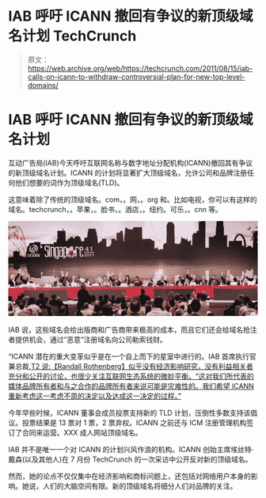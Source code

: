 # IAB 呼吁 ICANN 撤回有争议的新顶级域名计划 TechCrunch

> 原文：<https://web.archive.org/web/https://techcrunch.com/2011/08/15/iab-calls-on-icann-to-withdraw-controversial-plan-for-new-top-level-domains/>

# IAB 呼吁 ICANN 撤回有争议的新顶级域名计划

互动广告局(IAB)今天呼吁互联网名称与数字地址分配机构(ICANN)撤回其有争议的新顶级域名计划。ICANN 的计划将显著扩大顶级域名，允许公司和品牌注册任何他们想要的词作为顶级域名(TLD)。

这意味着除了传统的顶级域名。com，。网，。org 和。比如电视，你可以有这样的域名。techcrunch，。苹果，。脸书，。酒店，。纽约。可乐，。cnn 等。

![](img/48315e0ecd1493fe3ed26863b86fadba.png)

IAB 说，这些域名会给出版商和广告商带来极高的成本，而且它们还会给域名抢注者提供机会，通过“恶意”注册域名向公司勒索钱财。

“ICANN 潜在的重大变革似乎是在一个自上而下的星室中进行的。IAB 首席执行官兼总裁,[T2 说:【Randall Rothenberg】似乎没有经济影响研究，没有利益相关者充分和公开的讨论，也很少关注互联网生态系统的微妙平衡。“这对我们所代表的媒体品牌所有者和与之合作的品牌所有者来说可能是灾难性的。我们希望 ICANN 重新考虑这一考虑不周的决定以及达成这一决定的过程。”](https://web.archive.org/web/20230203191059/http://www.businesswire.com/news/home/20110815006002/en/IAB-Opposes-Web-Domain-Program-ICANN)

今年早些时候，ICANN 董事会成员投票支持新的 TLD 计划，压倒性多数支持该倡议。投票结果是 13 票对 1 票，2 票弃权。ICANN 之前还与 ICM 注册管理机构签订了合同来运营。XXX 成人网站顶级域名。

IAB 并不是唯一一个对 ICANN 的计划兴风作浪的机构。ICANN 创始主席埃丝特·戴森(以及其他人)在 7 月份 TechCrunch 的一次采访中公开反对新的顶级域名。

然而，她的论点不仅仅集中在经济影响和商标问题上，还包括对网络用户本身的影响。她说，人们的大脑空间有限。新的顶级域名将细分人们对品牌的关注。